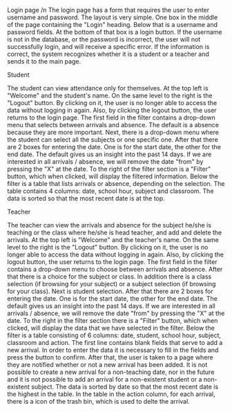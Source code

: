 Login page
/n
The login page has a form that requires the user to enter username and password.
The layout is very simple. One box in the middle of the page containing the "Login" heading. Below that is a username and password fields.
At the bottom of that box is a login button.
If the username is not in the database, or the password is incorrect, the user will not successfully login, and will receive a specific error.
If the information is correct, the system recognizes whether it is a student or a teacher and sends it to the main page.


Student

The student can view attendance only for themselves.
At the top left is "Welcome" and the student's name. On the same level to the right is the "Logout" button.
By clicking on it, the user is no longer able to access the data without logging in again. Also, by clicking the logout button, the user returns to the login page.
The first field in the filter contains a drop-down menu that selects between arrivals and absence. The default is a absence because they are more important.
Next, there is a drop-down menu where the student can select all the subjects or one specific one.
After that there are 2 boxes for entering the date. One is for the start date, the other for the end date. The default gives us an insight into the past 14 days.
If we are interested in all arrivals / absence, we will remove the date "from" by pressing the "X" at the date.
To the right of the filter section is a "Filter" button, which when clicked, will display the filtered information.
Below the filter is a table that lists arrivals or absence, depending on the selection.
The table contains 4 columns: date, school hour, subject and classroom. The data is sorted so that the most recent date is at the top.


Teacher

The teacher can view the arrivals and absence for the subject he/she is teaching or the class where he/she is head teacher, and add and delete the arrivals.
At the top left is "Welcome" and the teacher's name. On the same level to the right is the "Logout" button.
By clicking on it, the user is no longer able to access the data without logging in again. Also, by clicking the logout button, the user returns to the login page.
The first field in the filter contains a drop-down menu to choose between arrivals and absence.
After that there is a choice for the subject or class.
In addition there is a class selection (if browsing for your subject) or a subject selection (if browsing for your class).
Next is student selection.
After that there are 2 boxes for entering the date. One is for the start date, the other for the end date. The default gives us an insight into the past 14 days.
If we are interested in all arrivals / absence, we will remove the date "from" by pressing the "X" at the date.
To the right in the filter section there is a "Filter" button, which when clicked, will display the data that we have selected in the filter.
Below the filter is a table consisting of 6 columns: date, student, school hour, subject, classroom and action.
The first line contains blank fields that serve to add a new arrival. In order to enter the data it is necessary to fill in the fields and press the button to confirm.
After that, the user is taken to a page where they are notified whether or not a new arrival has been added.
It is not possible to create a new arrival for a non-teaching date, nor in the future and it is not possible to add an arrival for a non-existent student or a non-existent subject.
The data is sorted by date so that the most recent date is the highest in the table.
In the table in the action column, for each arrival, there is a icon of the trash bin, which is used to delte the arrival.
